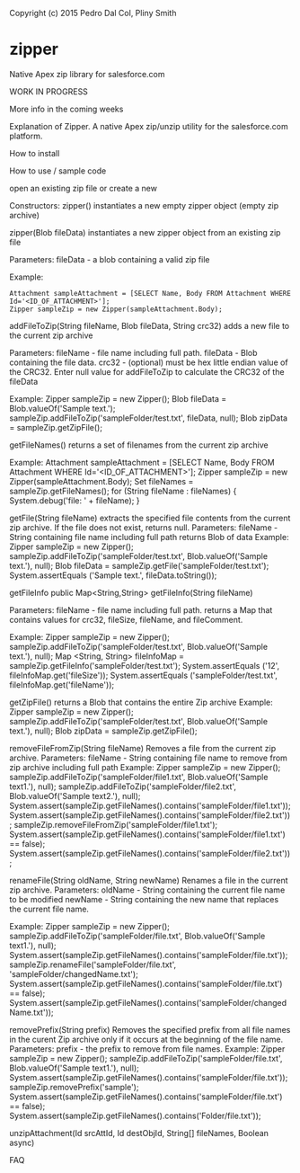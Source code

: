 Copyright (c) 2015 Pedro Dal Col, Pliny Smith


# zipper
Native Apex zip library
for salesforce.com

WORK IN PROGRESS

More info in the coming weeks

Explanation of Zipper.
A native Apex zip/unzip utility for the salesforce.com platform.

How to install


How to use / sample code

open an existing zip file or create a new

Constructors:
zipper()
instantiates a new empty zipper object (empty zip archive)

zipper(Blob fileData)
instantiates a new zipper object from an existing zip file

Parameters:
fileData - a blob containing a valid zip file

Example:
```Apex
Attachment sampleAttachment = [SELECT Name, Body FROM Attachment WHERE Id='<ID_OF_ATTACHMENT>'];
Zipper sampleZip = new Zipper(sampleAttachment.Body);
```

addFileToZip(String fileName, Blob fileData, String crc32)
adds a new file to the current zip archive

Parameters:
fileName - file name including full path.
fileData - Blob containing the file data. 
crc32 - (optional)  must be hex little endian value of the CRC32.  Enter null value for addFileToZip to calculate the CRC32 of the fileData

Example:
Zipper sampleZip = new Zipper();
Blob fileData = Blob.valueOf('Sample text.');
sampleZip.addFileToZip('sampleFolder/test.txt', fileData, null);
Blob zipData = sampleZip.getZipFile();



getFileNames()
returns a set of filenames from the current zip archive

Example:
Attachment sampleAttachment = [SELECT Name, Body FROM Attachment WHERE Id='<ID_OF_ATTACHMENT>'];
Zipper sampleZip = new Zipper(sampleAttachment.Body);
Set <String> fileNames = sampleZip.getFileNames();
for (String fileName : fileNames)
{
	System.debug('file: ' + fileName);
}

getFile(String fileName)
extracts the specified file contents from the current zip archive.  If the file does not exist, returns null.
Parameters:
fileName - String containing file name including full path
returns Blob of data
Example:
Zipper sampleZip = new Zipper();
sampleZip.addFileToZip('sampleFolder/test.txt', Blob.valueOf('Sample text.'), null);
Blob fileData = sampleZip.getFile('sampleFolder/test.txt');
System.assertEquals ('Sample text.', fileData.toString());


getFileInfo
 public Map<String,String> getFileInfo(String fileName)

Parameters:
fileName - file name including full path.
returns a Map that contains values for crc32, fileSize, fileName, and fileComment.

Example:
Zipper sampleZip = new Zipper();
sampleZip.addFileToZip('sampleFolder/test.txt', Blob.valueOf('Sample text.'), null);
Map <String, String> fileInfoMap = sampleZip.getFileInfo('sampleFolder/test.txt');
System.assertEquals ('12', fileInfoMap.get('fileSize'));
System.assertEquals ('sampleFolder/test.txt', fileInfoMap.get('fileName'));


getZipFile()
returns a Blob that contains the entire Zip archive
Example:
Zipper sampleZip = new Zipper();
sampleZip.addFileToZip('sampleFolder/test.txt', Blob.valueOf('Sample text.'), null);
Blob zipData = sampleZip.getZipFile();


removeFileFromZip(String fileName)
Removes a file from the current zip archive.
Parameters:
fileName - String containing file name to remove from zip archive including full path 
Example:
Zipper sampleZip = new Zipper();
sampleZip.addFileToZip('sampleFolder/file1.txt', Blob.valueOf('Sample text1.'), null);
sampleZip.addFileToZip('sampleFolder/file2.txt', Blob.valueOf('Sample text2.'), null);
System.assert(sampleZip.getFileNames().contains('sampleFolder/file1.txt'));
System.assert(sampleZip.getFileNames().contains('sampleFolder/file2.txt'));
sampleZip.removeFileFromZip('sampleFolder/file1.txt');
System.assert(sampleZip.getFileNames().contains('sampleFolder/file1.txt') == false);
System.assert(sampleZip.getFileNames().contains('sampleFolder/file2.txt'));



renameFile(String oldName, String newName)
Renames a file in the current zip archive.
Parameters:
oldName - String containing the current file name to be modified
newName - String containing the new name that replaces the current file name.

Example:
Zipper sampleZip = new Zipper();
sampleZip.addFileToZip('sampleFolder/file.txt', Blob.valueOf('Sample text1.'), null);
System.assert(sampleZip.getFileNames().contains('sampleFolder/file.txt'));
sampleZip.renameFile('sampleFolder/file.txt', 'sampleFolder/changedName.txt');
System.assert(sampleZip.getFileNames().contains('sampleFolder/file.txt') == false);
System.assert(sampleZip.getFileNames().contains('sampleFolder/changedName.txt'));



removePrefix(String prefix)
Removes the specified prefix from all file names in the curent Zip archive only if it occurs at the beginning of the file name.
Parameters:
prefix - the prefix to remove from file names.
Example:
Zipper sampleZip = new Zipper();
sampleZip.addFileToZip('sampleFolder/file.txt', Blob.valueOf('Sample text1.'), null);
System.assert(sampleZip.getFileNames().contains('sampleFolder/file.txt'));
sampleZip.removePrefix('sample');
System.assert(sampleZip.getFileNames().contains('sampleFolder/file.txt') == false);
System.assert(sampleZip.getFileNames().contains('Folder/file.txt'));



unzipAttachment(Id srcAttId, Id destObjId, String[] fileNames, Boolean async)



FAQ
